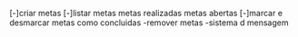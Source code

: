 [-]criar metas
[-]listar metas
    metas realizadas
    metas abertas
[-]marcar e desmarcar metas como concluidas
-remover metas
-sistema d mensagem